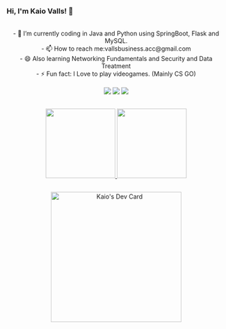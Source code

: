 ### Hi, I'm Kaio Valls! 👋



 <div align="center">
   </br>
- 🌱 I’m currently coding in Java and Python using SpringBoot, Flask and MySQL.
  </br>
- 📫 How to reach me:vallsbusiness.acc@gmail.com

  </br>
- 😄 Also learning Networking Fundamentals and Security and Data Treatment 
</br>
- ⚡ Fun fact: I Love to play videogames. (Mainly CS GO)</br>
<br>
  </div>
<div align="center"> 
  <a href="https://instagram.com/kaio_valls" target="_blank"><img src="https://img.shields.io/badge/-Instagram-%23E4405F?style=for-the-badge&logo=instagram&logoColor=white" target="_blank"></a>
  <a href = "mailto:kaio.svalls@gmail.com"><img src="https://img.shields.io/badge/-Gmail-%23333?style=for-the-badge&logo=gmail&logoColor=white" target="_blank"></a>
  <a href="https://www.linkedin.com/in/kaio-valls-124431198/" target="_blank"><img src="https://img.shields.io/badge/-LinkedIn-%230077B5?style=for-the-badge&logo=linkedin&logoColor=white" target="_blank"></a> 
 </div>

##
<div align="center">
  <a href="https://github.com/KaioValls">
  <img height="160em" src="https://github-readme-streak-stats.herokuapp.com/?user=KaioValls&layout=compact&langs_count=7&theme=tokyonight"/> <img height="160em" src="https://github-readme-stats.vercel.app/api/top-langs/?username=KaioValls&layout=compact&langs_count=7&theme=tokyonight"/>
  
</div>

##
<div  align="center">
 <a href="https://app.daily.dev/KaioValls"><img src="https://api.daily.dev/devcards/486feb81c12f4871bcdd0a777a771f05.png?r=ccg" width="300" alt="Kaio's Dev Card"/></a>
  </div>
  


